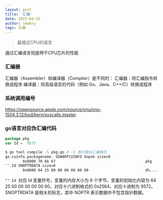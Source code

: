 ```yaml
---
layout: post
title: '汇编'
date: 2022-04-25
author: smakry
tags: 汇编
---
```


> 最接近CPU的语言

通过汇编语言彻底榨干CPU芯片的性能

### 汇编器

汇编器（Assembler）和编译器（Complier）是不同的：
汇编器：将汇编指令转换成程序
编译器：将高级语言的代码（例如 Go、Java、C++/C）转换成程序

### 系统调用编号
https://opensource.apple.com/source/xnu/xnu-1504.3.12/bsd/kern/syscalls.master

### go语言对应伪汇编代码
```go
package pkg
var Id =  9572
```

```sh
$ go tool compile -S pkg.go # -S 表示输出汇编格式
go.cuinfo.packagename. SDWARFCUINFO dupok size=0
        0x0000 70 6b 67                                         pkg
"".Id SNOPTRDATA size=8
        0x0000 64 25 00 00 00 00 00 00                          d%......
```
`"".Id `对应 Id 变量符号，变量的内存大小为 8 个字节。变量的初始化内容为 64 25 00 00 00 00 00 00，对应十六进制格式的 0x2564，对应十进制为 9572。SNOPTRDATA 是相关的标志，其中 NOPTR 表示数据中不包含指针数据。